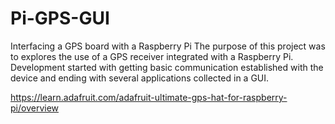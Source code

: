 # Pi-GPS-GUI
Interfacing a GPS board with a Raspberry Pi
The purpose of this project was to explores the use of a GPS receiver integrated with a Raspberry Pi. Development started with getting basic communication established with the device and ending with several applications collected in a GUI.

https://learn.adafruit.com/adafruit-ultimate-gps-hat-for-raspberry-pi/overview
